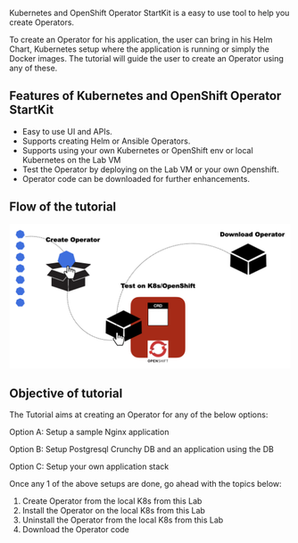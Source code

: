 Kubernetes and OpenShift Operator StartKit is a easy to use tool to help you create Operators.

To create an Operator for his application, the user can bring in his Helm Chart, Kubernetes setup where the application is running or simply the Docker images. The tutorial will guide the user to create an Operator using any of these.

## Features of Kubernetes and OpenShift Operator StartKit

- Easy to use UI and APIs.
- Supports creating Helm or Ansible Operators.
- Supports using your own Kubernetes or OpenShift env or local Kubernetes on the Lab VM
- Test the Operator by deploying on the Lab VM or your own Openshift.
- Operator code can be downloaded for further enhancements.

## Flow of the tutorial

![Flow](_images/Flow.png)

## Objective of tutorial

The Tutorial aims at creating an Operator for any of the below options:

Option A: Setup a sample Nginx application

Option B: Setup Postgresql Crunchy DB and an application using the DB

Option C: Setup your own application stack

Once any 1 of the above setups are done, go ahead with the topics below: 

1. Create Operator from the local K8s from this Lab
2. Install the Operator on the local K8s from this Lab
3. Uninstall the Operator from the local K8s from this Lab
4. Download the Operator code